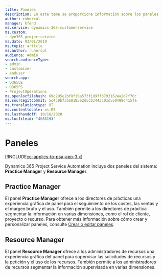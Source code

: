 ```yaml
---
title: Paneles
description: En este tema se proporciona información sobre los paneles de informes incluidos en Dynamics 365 Project Service Automation.
author: ruhercul
manager: kfend
ms.service: dynamics-365-customerservice
ms.custom:
- dyn365-projectservice
ms.date: 03/01/2019
ms.topic: article
ms.author: ruhercul
audience: Admin
search.audienceType:
- admin
- customizer
- enduser
search.app:
- D365CE
- D365PS
- ProjectOperations
ms.openlocfilehash: 69c295e2bf8f19a573f1d97f37931624a2d7f70c
ms.sourcegitcommit: 5c4c9bf3ba018562d6cb3443c01d550489c415fa
ms.translationtype: HT
ms.contentlocale: es-ES
ms.lasthandoff: 10/16/2020
ms.locfileid: "4085193"
---
```

# <a name="dashboards"></a>Paneles

[!INCLUDE[cc-applies-to-psa-app-3.x](../includes/cc-applies-to-psa-app-3x.md)]

Dynamics 365 Project Service Automation incluye dos paneles del sistema: **Practice Manager** y **Resource Manager**.

## <a name="practice-manager"></a>Practice Manager 

El panel **Practice Manager** ofrece a los directores de prácticas una experiencia gráfica de panel para el seguimiento de los costes, las ventas y el margen bruto y el uso. También permite a los directores de práctica segmentar la información en varias dimensiones, como el rol de cliente, proyecto o recurso. Para obtener más información sobre cómo crear y personalizar paneles, consulte [Crear o editar paneles](https://docs.microsoft.com/dynamics365/customerengagement/on-premises/customize/create-edit-dashboards).

## <a name="resource-manager"></a>Resource Manager 

El panel **Resource Manager** ofrece a los administradores de recursos una experiencia gráfica del panel para supervisar las solicitudes de recursos y la petición y el uso de los recursos. También permite a los administradores de recursos segmentar la información supervisada en varias dimensiones.
